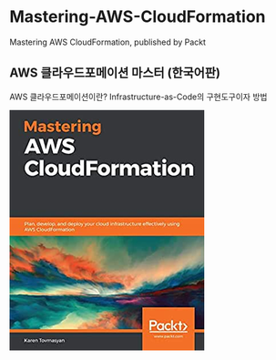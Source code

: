 # Mastering-AWS-CloudFormation
Mastering AWS CloudFormation, published by Packt

## AWS 클라우드포메이션 마스터 (한국어판)
AWS 클라우드포메이션이란?
Infrastructure-as-Code의 구현도구이자 방법

![책 표지 이미지](./mastering-aws-cloudformation-cover-img.jpg)
